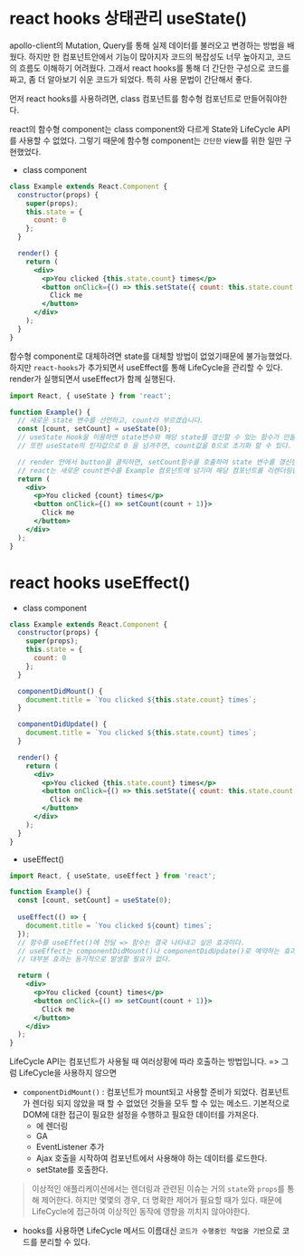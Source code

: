 # react hooks 상태관리 useState()

apollo-client의 Mutation, Query를 통해 실제 데이터를 불러오고 변경하는 방법을 배웠다. 하지만 한 컴포넌트안에서 기능이 많아지자 코드의 복잡성도 너무 높아지고, 코드의 흐름도 이해하기 어려웠다. 그래서 react hooks를 통해 더 간단한 구성으로 코드를 짜고, 좀 더 알아보기 쉬운 코드가 되었다. 특히 사용 문법이 간단해서 좋다. 

먼저 react hooks를 사용하려면, class 컴포넌트를 함수형 컴포넌트로 만들어줘야한다.

react의 함수형 component는 class component와 다르게 State와 LifeCycle API를 사용할 수 없었다.
그렇기 때문에 함수형 component는 `간단한` view를 위한 일만 구현했었다.

* class component
```jsx
class Example extends React.Component {
  constructor(props) {
    super(props);
    this.state = {
      count: 0
    };
  }

  render() {
    return (
      <div>
        <p>You clicked {this.state.count} times</p>
        <button onClick={() => this.setState({ count: this.state.count + 1 })}>
          Click me
        </button>
      </div>
    );
  }
}
```

함수형 component로 대체하려면 state를 대체할 방법이 없었기때문에 불가능했었다. 
하지만 `react-hooks`가 추가되면서 useEffect를 통해 LifeCycle을 관리할 수 있다. render가 실행되면서 useEffect가 함께 실행된다.

```jsx
import React, { useState } from 'react';

function Example() {
  // 새로운 state 변수를 선언하고, count라 부르겠습니다.
  const [count, setCount] = useState(0);
  // useState Hook을 이용하면 state변수와 해당 state를 갱신할 수 있는 함수가 만들어진다.
  // 또한 useState의 인자값으로 0 을 넘겨주면, count값을 0으로 초기화 할 수 있다.

  // render 안에서 button을 클릭하면, setCount함수를 호출하여 state 변수를 갱신한다.
  // react는 새로운 count변수를 Example 컴포넌트에 넘기며 해당 컴포넌트를 리렌더링합니다.
  return (
    <div>
      <p>You clicked {count} times</p>
      <button onClick={() => setCount(count + 1)}> 
        Click me
      </button>
    </div>
  );
}
```

# react hooks useEffect()
* class component
```jsx
class Example extends React.Component {
  constructor(props) {
    super(props);
    this.state = {
      count: 0
    };
  }

  componentDidMount() {
    document.title = `You clicked ${this.state.count} times`;
  }

  componentDidUpdate() {
    document.title = `You clicked ${this.state.count} times`;
  }

  render() {
    return (
      <div>
        <p>You clicked {this.state.count} times</p>
        <button onClick={() => this.setState({ count: this.state.count + 1 })}>
          Click me
        </button>
      </div>
    );
  }
}
```

* useEffect()
```jsx
import React, { useState, useEffect } from 'react';

function Example() {
  const [count, setCount] = useState(0);
  
  useEffect(() => {
    document.title = `You clicked ${count} times`;
  });
  // 함수를 useEffet()에 전달 => 함수는 결국 나타내고 싶은 효과이다.
  // useEffect는 componentDidMount()나 componentDidUpdate()로 예약하는 효과와 달리 브라우저가 화면을 업데이트하지 못하도록 차단한다.
  // 대부분 효과는 동기적으로 발생할 필요가 없다.

  return (
    <div>
      <p>You clicked {count} times</p>
      <button onClick={() => setCount(count + 1)}>
        Click me
      </button>
    </div>
  );
}
```
LifeCycle API는 컴포넌트가 사용될 때 여러상황에 따라 호출하는 방법입니다. => 그럼 LifeCycle을 사용하지 않으면
- `componentDidMount()` : 컴포넌트가 mount되고 사용할 준비가 되었다. 컴포넌트가 렌더링 되지 않았을 때 할 수 없었던 것들을 모두 할 수 있는 메소드. 기본적으로 DOM에 대한 접근이 필요한 설정을 수행하고 필요한 데이터를 가져온다.
  * <canvas> 에 렌더링
  * GA
  * EventListener 추가
  * Ajax 호출을 시작하여 컴포넌트에서 사용해야 하는 데이터를 로드한다.
  * setState를 호출한다.
> 이상적인 애플리케이션에서는 렌더링과 관련된 이슈는 거의 `state`와 `props`를 통해 제어한다. 하지만 몇몇의 경우, 더 명확한 제어가 필요할 때가 있다. 때문에 LifeCycle에 접근하여 이상적인 동작에 영향을 끼치지 않아야한다.

- hooks를 사용하면 LifeCycle 메서드 이름대신 `코드가 수행중인 작업을 기반`으로 코드를 분리할 수 있다.
